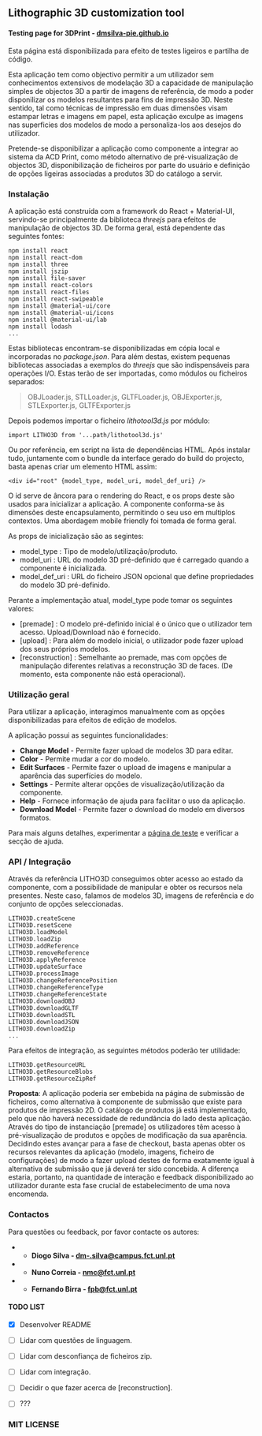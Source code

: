 ## Lithographic 3D customization tool
#### Testing page for 3DPrint - [dmsilva-pie.github.io](https://dmsilva-pie.github.io/build/)

Esta página está disponibilizada para efeito de testes ligeiros e partilha de código.

Esta aplicação tem como objectivo permitir a um utilizador sem conhecimentos extensivos de modelação 3D a capacidade de manipulação simples de objectos 3D a partir de imagens de referência, de modo a poder disponilizar os modelos resultantes para fins de impressão 3D. Neste sentido, tal como técnicas de impressão em duas dimensões visam estampar letras e imagens em papel, esta aplicação exculpe as imagens nas superficies dos modelos de modo a personaliza-los aos desejos do utilizador.

Pretende-se disponibilizar a aplicação como componente a integrar ao sistema da ACD Print, como método alternativo de pré-visualização de objectos 3D, disponibilização de ficheiros por parte do usuário e definição de opções ligeiras associadas a produtos 3D do catálogo a servir.


### Instalação

A aplicação está construída com a framework do React + Material-UI, servindo-se principalmente da biblioteca *threejs* para efeitos de manipulação de objectos 3D. De forma geral, está dependente das seguintes fontes:

```
npm install react
npm install react-dom
npm install three
npm install jszip
npm install file-saver
npm install react-colors
npm install react-files
npm install react-swipeable
npm install @material-ui/core
npm install @material-ui/icons
npm install @material-ui/lab
npm install lodash
...
```

Estas bibliotecas encontram-se disponibilizadas em cópia local e incorporadas no *package.json*. 
Para além destas, existem pequenas bibliotecas associadas a exemplos do *threejs* que são indispensáveis para operações I/O. Estas terão de ser importadas, como módulos ou ficheiros separados:

> OBJLoader.js, STLLoader.js, GLTFLoader.js, OBJExporter.js, STLExporter.js, GLTFExporter.js

Depois podemos importar o ficheiro *lithotool3d.js* por módulo:

```
import LITHO3D from '...path/lithotool3d.js'
```

Ou por referência, em script na lista de dependências HTML. Após instalar tudo, juntamente com o bundle da interface gerado do build do projecto, basta apenas criar um elemento HTML assim:

```
<div id="root" {model_type, model_uri, model_def_uri} />
```

O id serve de âncora para o rendering do React, e os props deste são usados para inicializar a aplicação. A componente conforma-se às dimensões deste encapsulamento, permitindo o seu uso em multiplos contextos. Uma abordagem mobile friendly foi tomada de forma geral.

As props de inicialização são as segintes:

* model_type : Tipo de modelo/utilização/produto.
* model_uri : URL do modelo 3D pré-definido que é carregado quando a componente é inicializada.
* model_def_uri : URL do ficheiro JSON opcional que define propriedades do modelo 3D pré-definido.

Perante a implementação atual, model_type pode tomar os seguintes valores:

* [premade] : O modelo pré-definido inicial é o único que o utilizador tem acesso. Upload/Download não é fornecido.
* [upload] : Para além do modelo inicial, o utilizador pode fazer upload dos seus próprios modelos.
* [reconstruction] : Semelhante ao premade, mas com opções de manipulação diferentes relativas a reconstrução 3D de faces. (De momento, esta componente não está operacional).



### Utilização geral

Para utilizar a aplicação, interagimos manualmente com as opções disponibilizadas para efeitos de edição de modelos.

A aplicação possui as seguintes funcionalidades:

* **Change Model** - Permite fazer upload de modelos 3D para editar.
* **Color** - Permite mudar a cor do modelo.
* **Edit Surfaces** - Permite fazer o upload de imagens e manipular a aparência das superfícies do modelo.
* **Settings** - Permite alterar opções de visualização/utilização da componente.
* **Help** - Fornece informação de ajuda para facilitar o uso da aplicação.
* **Download Model** - Permite fazer o download do modelo em diversos formatos.

Para mais alguns detalhes, experimentar a [página de teste](https://dmsilva-pie.github.io/build/) e verificar a secção de ajuda.


### API / Integração

Através da referência LITHO3D conseguimos obter acesso ao estado da componente, com a possibilidade de manipular e obter os recursos nela presentes. Neste caso, falamos de modelos 3D, imagens de referência e do conjunto de opções seleccionadas.

```
LITHO3D.createScene
LITHO3D.resetScene
LITHO3D.loadModel
LITHO3D.loadZip
LITHO3D.addReference
LITHO3D.removeReference
LITHO3D.applyReference
LITHO3D.updateSurface
LITHO3D.processImage
LITHO3D.changeReferencePosition
LITHO3D.changeReferenceType
LITHO3D.changeReferenceState
LITHO3D.downloadOBJ
LITHO3D.downloadGLTF
LITHO3D.downloadSTL
LITHO3D.downloadJSON
LITHO3D.downloadZip
...
```

Para efeitos de integração, as seguintes métodos poderão ter utilidade:

```
LITHO3D.getResourceURL
LITHO3D.getResourceBlobs
LITHO3D.getResourceZipRef
```

**Proposta**: A aplicação poderia ser embebida na página de submissão de ficheiros, como alternativa à componente de submissão que existe para produtos de impressão 2D. O catálogo de produtos já está implementado, pelo que não haverá necessidade de redundância do lado desta aplicação. Através do tipo de instanciação [premade] os utilizadores têm acesso à pré-visualização de produtos e opções de modificação da sua aparência. Decidindo estes avançar para a fase de checkout, basta apenas obter os recursos relevantes da aplicação (modelo, imagens, ficheiro de configurações) de modo a fazer upload destes de forma exatamente igual à alternativa de submissão que já deverá ter sido concebida. A diferença estaria, portanto, na quantidade de interação e feedback disponibilizado ao utilizador durante esta fase crucial de estabelecimento de uma nova encomenda.


### Contactos

Para questões ou feedback, por favor contacte os autores:

* * **Diogo Silva - dm-.silva@campus.fct.unl.pt**
* * **Nuno Correia - nmc@fct.unl.pt**
* * **Fernando Birra - fpb@fct.unl.pt**


#### TODO LIST

- [x] Desenvolver README
- [ ] Lidar com questões de linguagem.
- [ ] Lidar com desconfiança de ficheiros zip.
- [ ] Lidar com integração.
- [ ] Decidir o que fazer acerca de [reconstruction].
- [ ] ???



### MIT LICENSE








